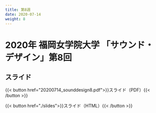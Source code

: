 ```yaml
---
title: 第8週
date: 2020-07-14
weight: 8
---
```



# 2020年 福岡女学院大学 「サウンド・デザイン」第8回


## スライド

{{< button href="20200714_sounddesign8.pdf">}}スライド（PDF）{{< /button >}}

{{< button href="./slides">}}スライド（HTML）{{< /button >}}
